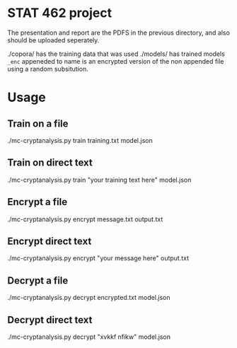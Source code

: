 # STAT 462 project
The presentation and report are the PDFS in the previous directory, and also should be uploaded seperately.

./copora/ has the training data that was used
./models/ has trained models
`_enc` appeneded to name is an encrypted version of the non appended file using a random subsitution. 

# Usage
## Train on a file
./mc-cryptanalysis.py train training.txt model.json

## Train on direct text
./mc-cryptanalysis.py train "your training text here" model.json

## Encrypt a file
./mc-cryptanalysis.py encrypt message.txt output.txt

## Encrypt direct text
./mc-cryptanalysis.py encrypt "your message here" output.txt

## Decrypt a file
./mc-cryptanalysis.py decrypt encrypted.txt model.json

## Decrypt direct text
./mc-cryptanalysis.py decrypt "xvkkf nfikw" model.json
